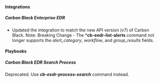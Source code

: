
#### Integrations

##### Carbon Black Enterprise EDR

- Updated the integration to match the new API version (v7) of Carbon Black.
  Note: Breaking Change - The ***cb-eedr-list-alerts** command not longer supports the *alert_category*, *workflow*, and *group_results* fields.

#### Playbooks

##### Carbon Black EDR Search Process

Deprecated. Use ***cb-eedr-process-search*** command instead.

